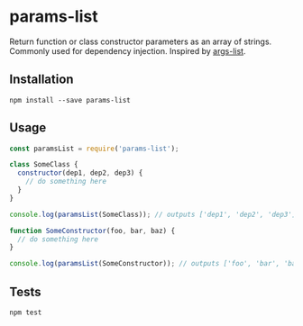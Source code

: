 # params-list

Return function or class constructor parameters as an array of strings. Commonly used for dependency injection. Inspired by [args-list][args-list-url].

## Installation

    npm install --save params-list

## Usage

```javascript
const paramsList = require('params-list');

class SomeClass {
  constructor(dep1, dep2, dep3) {
    // do something here
  }
}

console.log(paramsList(SomeClass)); // outputs ['dep1', 'dep2', 'dep3']

function SomeConstructor(foo, bar, baz) {
  // do something here
}

console.log(paramsList(SomeConstructor)); // outputs ['foo', 'bar', 'baz']
```

## Tests

    npm test

[args-list-url]: https://github.com/scottcorgan/args-list
